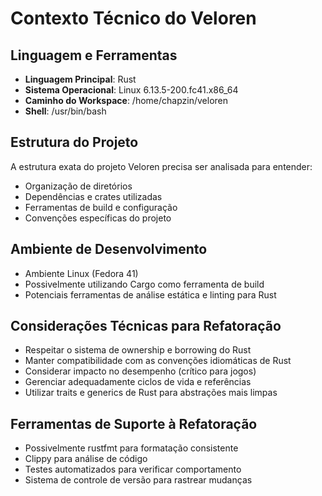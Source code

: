 # Contexto Técnico do Veloren

## Linguagem e Ferramentas
- **Linguagem Principal**: Rust
- **Sistema Operacional**: Linux 6.13.5-200.fc41.x86_64
- **Caminho do Workspace**: /home/chapzin/veloren
- **Shell**: /usr/bin/bash

## Estrutura do Projeto
A estrutura exata do projeto Veloren precisa ser analisada para entender:
- Organização de diretórios
- Dependências e crates utilizadas
- Ferramentas de build e configuração
- Convenções específicas do projeto

## Ambiente de Desenvolvimento
- Ambiente Linux (Fedora 41)
- Possivelmente utilizando Cargo como ferramenta de build
- Potenciais ferramentas de análise estática e linting para Rust

## Considerações Técnicas para Refatoração
- Respeitar o sistema de ownership e borrowing do Rust
- Manter compatibilidade com as convenções idiomáticas de Rust
- Considerar impacto no desempenho (crítico para jogos)
- Gerenciar adequadamente ciclos de vida e referências
- Utilizar traits e generics de Rust para abstrações mais limpas

## Ferramentas de Suporte à Refatoração
- Possivelmente rustfmt para formatação consistente
- Clippy para análise de código
- Testes automatizados para verificar comportamento
- Sistema de controle de versão para rastrear mudanças 